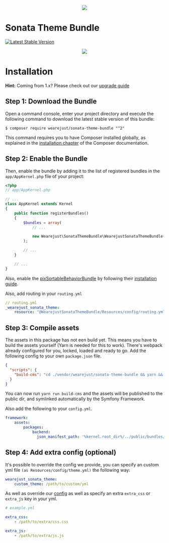 <p align="center"><a href="https://wearejust.com" target="_blank">
    <img src="https://user-images.githubusercontent.com/883497/32327075-89640c50-bfd5-11e7-91c8-6abed9964605.png">
</a></p>

# Sonata Theme Bundle
[![Latest Stable Version](https://img.shields.io/packagist/v/wearejust/sonata-theme-bundle.svg)](https://packagist.org/packages/wearejust/sonata-theme-bundle)

<p align="center"><a href="https://wearejust.com" target="_blank"><img src="https://user-images.githubusercontent.com/883497/32327076-898059be-bfd5-11e7-927e-69e75323c776.gif"></a></p>

Installation
============

__Hint:__ Coming from 1.x? Please check out our [upgrade guide](UPGRADE-2.0.md)

Step 1: Download the Bundle
---------------------------

Open a command console, enter your project directory and execute the
following command to download the latest stable version of this bundle:

```console
$ composer require wearejust/sonata-theme-bundle "^2"
```

This command requires you to have Composer installed globally, as explained
in the [installation chapter](https://getcomposer.org/doc/00-intro.md)
of the Composer documentation.

Step 2: Enable the Bundle
-------------------------

Then, enable the bundle by adding it to the list of registered bundles
in the `app/AppKernel.php` file of your project:

```php
<?php
// app/AppKernel.php

// ...
class AppKernel extends Kernel
{
    public function registerBundles()
    {
        $bundles = array(
            // ...

            new Wearejust\SonataThemeBundle\WearejustSonataThemeBundle(),
        );

        // ...
    }

    // ...
}
```

Also, enable the [pixSortableBehaviorBundle](https://github.com/pix-digital/pixSortableBehaviorBundle) by following their [installation guide](https://github.com/pix-digital/pixSortableBehaviorBundle).

Also, add routing in your ```routing.yml```

```yml
// routing.yml
_wearejust_sonata_theme:
    resource: "@WearejustSonataThemeBundle/Resources/config/routing.yml"
```


Step 3: Compile assets
-------------------------
The assets in this package has not een build yet. This means you have to build the assets yourself (Yarn is needed for this to work). There's webpack already configured for you, locked, loaded and ready to go. Add the following config to your own ```package.json``` file.

```json
{
  "scripts": {
    "build-cms": "cd ./vendor/wearejust/sonata-theme-bundle && yarn && yarn run build",
  }
}
```

You can now run ```yarn run build-cms``` and the assets will be published to the public dir, and symlinked automatically by the Symfony Framework.

Also add the following to your ```config.yml```.
```yml
framework:
    assets:
        packages:
            backend:
              json_manifest_path: '%kernel.root_dir%/../public/bundles/wearejustsonatatheme/build/manifest.json'
```


Step 4: Add extra config (optional)
-------------------------

It's possible to override the config we provide, you can specify an custom yml file ```(as Resources/config/theme.yml)``` the following way:

```yml
wearejust_sonata_theme:
    custom_theme: /path/to/custom/yml

```
As well as override our [config](https://github.com/wearejust/sonata-theme-bundle/blob/master/Resources/config/theme.yml) as well as specify an extra ```extra_css``` or ```extra_js``` key in your yml.

```yml
# example.yml

extra_css:
    - /path/to/extra/css.css

extra_js:
    - /path/to/extra/js.js
    
```
